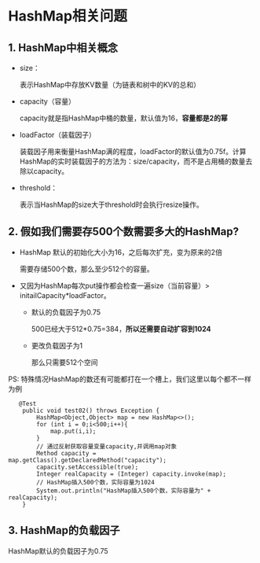 # HashMap相关问题

## 1. HashMap中相关概念

- size：

  表示HashMap中存放KV数量（为链表和树中的KV的总和）

- capacity（容量）

  capacity就是指HashMap中桶的数量，默认值为16，**容量都是2的幂**

- loadFactor（装载因子）

  装载因子用来衡量HashMap满的程度，loadFactor的默认值为0.75f。计算HashMap的实时装载因子的方法为：size/capacity，而不是占用桶的数量去除以capacity。

- threshold：

  表示当HashMap的size大于threshold时会执行resize操作。

## 2. 假如我们需要存500个数需要多大的HashMap?

- HashMap 默认的初始化大小为16，之后每次扩充，变为原来的2倍

  需要存储500个数，那么至少512个的容量。

- 又因为HashMap每次put操作都会检查一遍size（当前容量）> initailCapacity*loadFactor。

  - 默认的负载因子为0.75

    500已经大于512*0.75=384，**所以还需要自动扩容到1024**

  - 更改负载因子为1

    那么只需要512个空间

PS: 特殊情况HashMap的数还有可能都打在一个槽上，我们这里以每个都不一样为例

```
   @Test
    public void test02() throws Exception {
        HashMap<Object,Object> map = new HashMap<>();
        for (int i = 0;i<500;i++){
            map.put(i,i);
        }
        // 通过反射获取容量变量capacity,并调用map对象
        Method capacity = map.getClass().getDeclaredMethod("capacity");
        capacity.setAccessible(true);
        Integer realCapacity = (Integer) capacity.invoke(map);
        // HashMap插入500个数，实际容量为1024
        System.out.println("HashMap插入500个数，实际容量为" + realCapacity);
    }
```



## 3. HashMap的负载因子

HashMap默认的负载因子为0.75